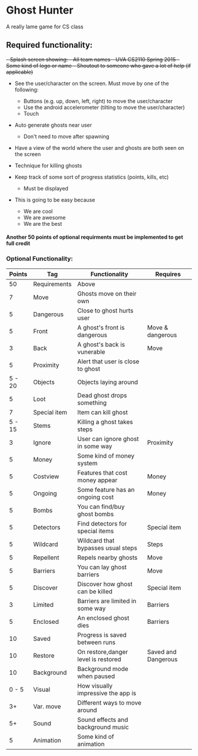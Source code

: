 # Ghost Hunter
A really lame game for CS class

## Required functionality:
  <s>- Splash screen showing:
    - All team names
    - UVA CS2110 Spring 2015
    - Some kind of logo or name
    - Shoutout to someone who gave a lot of help (if applicable)</s>
  - See the user/character on the screen. Must move by one of the following:
    - Buttons (e.g. up, down, left, right) to move the user/character
    - Use the android accelerometer (tilting to move the user/character)
    - Touch
  - Auto generate ghosts near user
    - Don't need to move after spawning
  - Have a view of the world where the user and ghosts are both seen on the screen

  - Technique for killing ghosts
  - Keep track of some sort of progress statistics (points, kills, etc)
    - Must be displayed

  - This is going to be easy because
    - We are cool
    - We are awesome
    - We are the best

#### Another 50 points of optional requirments must be implemented to get full credit

### Optional Functionality:

Points        | Tag           | Functionality                       | Requires
------------- | ------------  |-------------------------------------|-------------------|
50            | Requirements  | Above                               |
7             | Move          | Ghosts move on their own            |
5             | Dangerous     | Close to ghost hurts user           |
5             | Front         | A ghost's front is dangerous        | Move & dangerous
3             | Back          | A ghost's back is vunerable         | Move
5             | Proximity     | Alert that user is close to ghost   |
5 - 20        | Objects       | Objects laying around               |
5             | Loot          | Dead ghost drops something          |
7             | Special item  | Item can kill ghost                 |
5 - 15        | Stems         | Killing a ghost takes steps         |
3             | Ignore        | User can ignore ghost in some way   | Proximity
5             | Money         | Some kind of money system           |
5             | Costview      | Features that cost money appear     | Money
5             | Ongoing       | Some feature has an ongoing cost    | Money
5             | Bombs         | You can find/buy ghost bombs        |
5             | Detectors     | Find detectors for special items    | Special item
5             | Wildcard      | Wildcard that bypasses usual steps  | Steps
5             | Repellent     | Repels nearby ghosts                | Move
5             | Barriers      | You can lay ghost barriers          | Move
5             | Discover      | Discover how ghost can be killed    | Special item
3             | Limited       | Barriers are limited in some way    | Barriers
5             | Enclosed      | An enclosed ghost dies              | Barriers
10            | Saved         | Progress is saved between runs      |
10            | Restore       | On restore,danger level is restored | Saved and Dangerous
10            | Background    | Background mode when paused         |
0 - 5         | Visual        | How visually impressive the app is  |
3+            | Var. move     | Different ways to move around       |
5+            | Sound         | Sound effects and background music  |
5             | Animation     | Some kind of animation              |
